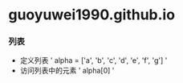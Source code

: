 # guoyuwei1990.github.io
### 列表
- 定义列表
' alpha = ['a', 'b', 'c', 'd', 'e', 'f', 'g'] '
- 访问列表中的元素
' alpha[0] '


